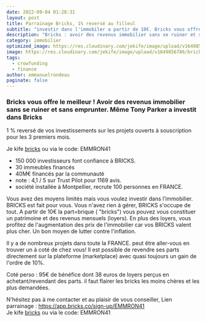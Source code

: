 ```yaml
---
date: 2022-09-04 01:28:31
layout: post
title: Parrainage Bricks, 1% reversé au filleul
subtitle: "investir dans l'immobiler a partir de 10€. Bricks vous offre le meilleur, avoir des revenus immobilier sans se ruiner et sans emprunter."
description: "Bricks : avoir des revenus immobilier sans se ruiner et sans emprunter"
category: immobilier
optimized_image: https://res.cloudinary.com/jekife/image/upload/v1649856786/bricks_t37jox.jpg
image: https://res.cloudinary.com/jekife/image/upload/v1649856786/bricks_t37jox.jpg
tags:
  - crowfunding
  - finance
author: emmanuelrondeau
paginate: false
---
```

### Bricks vous offre le meilleur ! Avoir des revenus immobilier sans se ruiner et sans emprunter. Même Tony Parker a investit dans Bricks

1 % reversé de vos investissements sur les projets ouverts à souscription pour les 3 premiers mois.

Je kife [bricks](https://app.bricks.co/sign-up/EMMRON41) ou via le code: EMMRON41

* 150 000 investisseurs font confiance à BRICKS.
* 30 immeubles financés
* 40M€ financés par la communauté
* note : 4,1 / 5 sur Trust Pilot pour 1169 avis.
* société installée à Montpellier, recrute 100 personnes en FRANCE.

Vous avez des moyens limités mais vous voulez investir dans l’immobilier. BRICKS est fait pour vous. Vous n'avez rien à gérer, BRICKS s'occupe de tout.
A partir de 10€ la part=brique ( "bricks") vous pouvez vous constituer un patrimoine et des revenus mensuels (loyers).
En plus des loyers, vous profitez de l'augmentation des prix de l'immobilier car vos BRICKS valent plus cher. Un bon moyen de lutter contre l'inflation.

Il y a de nombreux projets dans toute la FRANCE. peut être aller-vous en trouver un à coté de chez vous!
Il est possible de revendre ses parts directement sur la plateforme (marketplace) avec quasi toujours un gain de l'ordre de 10%.

Coté perso : 95€ de bénéfice dont 38 euros de loyers perçus en achetant/revendant des parts. il faut flairer les bricks les moins chères et les plus demandées.

N'hésitez pas à me contacter et au plaisir de vous conseiller,
Lien parrainage : https://app.bricks.co/sign-up/EMMRON41 \
Je kife [bricks](https://app.bricks.co/sign-up/EMMRON41) ou via le code: EMMRON41
